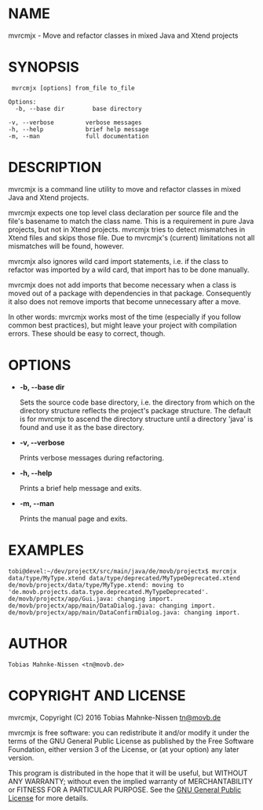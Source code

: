 # NAME

mvrcmjx - Move and refactor classes in mixed Java and Xtend projects

# SYNOPSIS

     mvrcmjx [options] from_file to_file

    Options:
      -b, --base dir        base directory

    -v, --verbose         verbose messages
    -h, --help            brief help message
    -m, --man             full documentation

# DESCRIPTION

mvrcmjx is a command line utility to move and refactor classes in mixed Java
and Xtend projects.

mvrcmjx expects one top level class declaration per source file and the file's
basename to match the class name. This is a requirement in pure Java projects,
but not in Xtend projects. mvrcmjx tries to detect mismatches in Xtend files
and skips those file. Due to mvrcmjx's (current) limitations not all mismatches
will be found, however.

mvrcmjx also ignores wild card import statements, i.e. if the class to refactor
was imported by a wild card, that import has to be done manually.

mvrcmjx does not add imports that become necessary when a class is moved out of
a package with dependencies in that package. Consequently it also does not
remove imports that become unnecessary after a move.

In other words: mvrcmjx works most of the time (especially if you follow common
best practices), but might leave your project with compilation errors. These
should be easy to correct, though.

# OPTIONS

- **-b, --base dir**

    Sets the source code base directory, i.e. the directory from which on the
    directory structure reflects the project's package structure. The default is
    for mvrcmjx to ascend the directory structure until a directory 'java' is
    found and use it as the base directory.

- **-v, --verbose**

    Prints verbose messages during refactoring.

- **-h, --help**

    Prints a brief help message and exits.

- **-m, --man**

    Prints the manual page and exits.

# EXAMPLES

    tobi@devel:~/dev/projectX/src/main/java/de/movb/projectx$ mvrcmjx data/type/MyType.xtend data/type/deprecated/MyTypeDeprecated.xtend
    de/movb/projectx/data/type/MyType.xtend: moving to 'de.movb.projects.data.type.deprecated.MyTypeDeprecated'.
    de/movb/projectx/app/Gui.java: changing import.
    de/movb/projectx/app/main/DataDialog.java: changing import.
    de/movb/projectx/app/main/DataConfirmDialog.java: changing import.

# AUTHOR

    Tobias Mahnke-Nissen <tn@movb.de>

# COPYRIGHT AND LICENSE

mvrcmjx, Copyright (C) 2016 Tobias Mahnke-Nissen <tn@movb.de>

mvrcmjx is free software: you can redistribute it and/or modify it under
the terms of the GNU General Public License as published by the Free Software
Foundation, either version 3 of the License, or (at your option) any later
version.

This program is distributed in the hope that it will be useful, but WITHOUT ANY
WARRANTY; without even the implied warranty of MERCHANTABILITY or FITNESS FOR A
PARTICULAR PURPOSE. See the
[GNU General Public License](http://www.gnu.org/licenses/) for more details.
